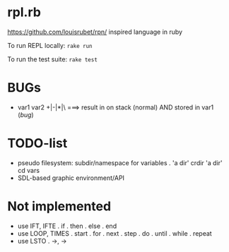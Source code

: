 # rpl.rb

https://github.com/louisrubet/rpn/ inspired language in ruby

To run REPL locally: `rake run`

To run the test suite: `rake test`

# BUGs
  * var1 var2 +|-|*|\ ===> result in on stack (normal) AND stored in var1 (_bug_)

# TODO-list
  * pseudo filesystem: subdir/namespace for variables
    . 'a dir' crdir 'a dir' cd vars
  * SDL-based graphic environment/API

# Not implemented
  * use IFT, IFTE
    . if
    . then
    . else
    . end
  * use LOOP, TIMES
    . start
    . for
    . next
    . step
    . do
    . until
    . while
    . repeat
  * use LSTO
    . ->, →

